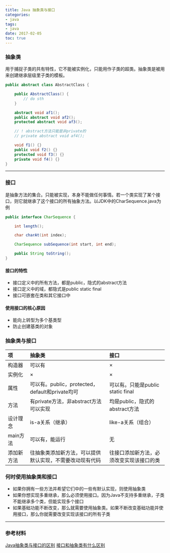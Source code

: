 ```yaml
---
title: Java 抽象类与接口
categories:
- java
tags:
- java
date: 2017-02-05
toc: true
---
```


### 抽象类
用于捕捉子类的共有特性，它不能被实例化，只能用作子类的超类。抽象类是被用来创建继承层级里子类的模板。
```java
public abstract class AbstractClass {

    public AbstractClass() {
        // do sth
    }

    abstract void af1();
    public abstract void af2();
    protected abstract void af3();

    // ! abstract方法只能是非private的
    // private abstract void af4();

    void f1() {}
    public void f2() {}
    protected void f3() {}
    private void f4() {}
}
```

---

### 接口
是抽象方法的集合。只能被实现，本身不能做任何事情。若一个类实现了某个接口，则它就继承了这个接口的所有抽象方法。以JDK中的CharSequence.java为例
```java
public interface CharSequence {

    int length();

    char charAt(int index);

    CharSequence subSequence(int start, int end);

    public String toString();
}
```

#### 接口的特性
* 接口定义中的所有方法，都是public，隐式的abstract方法
* 接口定义中的域，都隐式是public static final
* 接口可嵌套在类和其它接口中

#### 使用接口的核心原因
* 能向上转型为多个基类型
* 防止创建基类的对象

### 抽象类与接口
| 项 | 抽象类 | 接口 |
| :--- | :--- | :--- |
| 构造器 | 可以有 | × |
| 实例化 | × | × |
| 属性 | 可以有。public，protected，default和private均可 | 可以有。只能是public static final |
| 方法 | 有private方法，非abstract方法可以实现 | 均是public，隐式的abstract方法 |
| 设计理念 | is-a关系（继承） | like-a关系（组合） |
| main方法 | 可以有，能运行 | 无 |
| 添加新方法 | 往抽象类添加新方法，可以提供默认实现，不需要改动现有代码 | 往接口添加新方法，必须改变实现该接口的类 |

### 何时使用抽象类和接口
* 如果你拥有一些方法并希望它们中的一些有默认实现，则使用抽象类
* 如果你想实现多重继承，那么必须使用接口。因为Java不支持多重继承，子类不能继承多个类，但能实现多个接口
* 如果基础功能不断改变，那么就需要使用抽象类。如果不断改变基础功能并使用接口，那么你就需要改变实现该接口的所有子类

---

### 参考材料
[Java抽象类与接口的区别][1]
[接口和抽象类有什么区别][2]

[1]: http://www.importnew.com/12399.html
[2]: http://blog.csdn.net/ooppookid/article/details/51173179
